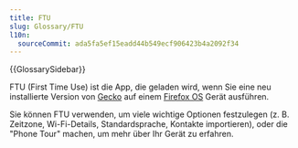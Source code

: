 ```yaml
---
title: FTU
slug: Glossary/FTU
l10n:
  sourceCommit: ada5fa5ef15eadd44b549ecf906423b4a2092f34
---
```


{{GlossarySidebar}}

FTU (First Time Use) ist die App, die geladen wird, wenn Sie eine neu installierte Version von [Gecko](/de/docs/Glossary/Gecko) auf einem [Firefox OS](/de/docs/Glossary/Firefox_OS) Gerät ausführen.

Sie können FTU verwenden, um viele wichtige Optionen festzulegen (z. B. Zeitzone, Wi-Fi-Details, Standardsprache, Kontakte importieren), oder die "Phone Tour" machen, um mehr über Ihr Gerät zu erfahren.
